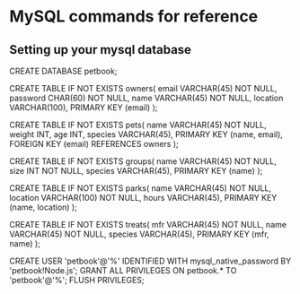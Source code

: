 # MySQL commands for reference
## Setting up your mysql database

CREATE DATABASE petbook;

CREATE TABLE IF NOT EXISTS owners(
	email VARCHAR(45) NOT NULL, 
	password CHAR(60) NOT NULL, 
	name VARCHAR(45) NOT NULL, 
	location VARCHAR(100), 
	PRIMARY KEY (email)
);

CREATE TABLE IF NOT EXISTS pets(
	name VARCHAR(45) NOT NULL, 
	weight INT, 
	age INT, 
	species VARCHAR(45), 
	PRIMARY KEY (name, email), 
	FOREIGN KEY (email) REFERENCES owners
);

CREATE TABLE IF NOT EXISTS groups(
	name VARCHAR(45) NOT NULL, 
	size INT NOT NULL, 
	species VARCHAR(45), 
	PRIMARY KEY (name)
);

CREATE TABLE IF NOT EXISTS parks(
	name VARCHAR(45) NOT NULL, 
	location VARCHAR(100) NOT NULL, 
	hours VARCHAR(45), 
	PRIMARY KEY (name, location)
);

CREATE TABLE IF NOT EXISTS treats(
	mfr VARCHAR(45) NOT NULL, 
	name VARCHAR(45) NOT NULL, 
	species VARCHAR(45), 
	PRIMARY KEY (mfr, name)
);

CREATE USER 'petbook'@'%' IDENTIFIED WITH mysql_native_password BY 'petbook!Node.js';
GRANT ALL PRIVILEGES ON petbook.* TO 'petbook'@'%';
FLUSH PRIVILEGES;

